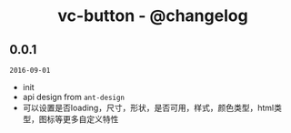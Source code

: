 <h1 align="center">vc-button - @changelog</h1>

## 0.0.1

`2016-09-01`

- init
- api design from `ant-design`
- 可以设置是否loading，尺寸，形状，是否可用，样式，颜色类型，html类型，图标等更多自定义特性
